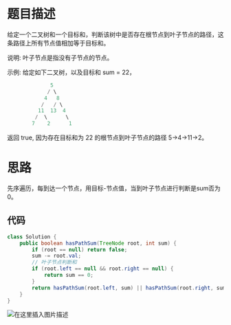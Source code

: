 # 题目描述
给定一个二叉树和一个目标和，判断该树中是否存在根节点到叶子节点的路径，这条路径上所有节点值相加等于目标和。

说明: 叶子节点是指没有子节点的节点。

示例: 
给定如下二叉树，以及目标和 sum = 22，

```java
              5
             / \
            4   8
           /   / \
          11  13  4
         /  \      \
        7    2      1

```

返回 true, 因为存在目标和为 22 的根节点到叶子节点的路径 5->4->11->2。

# 思路
先序遍历，每到达一个节点，用目标-节点值，当到叶子节点进行判断是sum否为0。

## 代码

```java
class Solution {
    public boolean hasPathSum(TreeNode root, int sum) {
        if (root == null) return false;
        sum -= root.val;
        // 叶子节点判断和
        if (root.left == null && root.right == null) {
        	return sum == 0;
        } 
        return hasPathSum(root.left, sum) || hasPathSum(root.right, sum);
    }
}
```
![在这里插入图片描述](https://img-blog.csdnimg.cn/20200616153201455.png)
